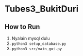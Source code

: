 # Tubes3_BukitDuri
## How to Run
1. Nyalain mysql dulu
2. `python3 setup_database.py`
3. `python3 src/main_gui.py`